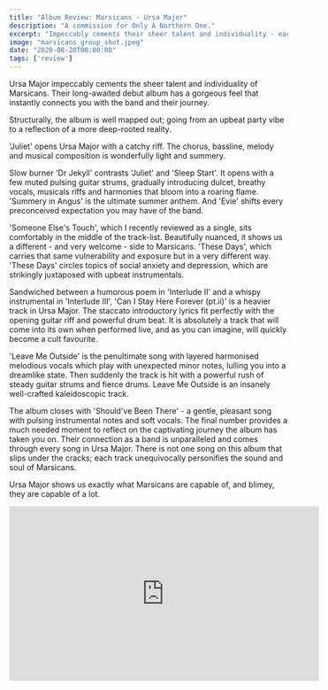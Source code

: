 ```yaml
---
title: "Album Review: Marsicans - Ursa Major"
description: "A commission for Only A Northern One."
excerpt: "Impeccably cements their sheer talent and individuality - each track unequivocally captures the sound and soul of the band."
image: "marsicans_group_shot.jpeg"
date: "2020-08-20T00:00:00"
tags: ['review']
---
```


Ursa Major impeccably cements the sheer talent and individuality of Marsicans. Their long-awaited debut album has a gorgeous feel that instantly connects you with the band and their journey. 

Structurally, the album is well mapped out; going from an upbeat party vibe to a reflection of a more deep-rooted reality. 

'Juliet' opens Ursa Major with a catchy riff. The chorus, bassline, melody and musical composition is wonderfully light and summery.

Slow burner 'Dr Jekyll' contrasts 'Juliet' and 'Sleep Start'. It opens with a few muted pulsing guitar strums, gradually introducing dulcet, breathy vocals, musicals riffs and harmonies that bloom into a roaring flame. 'Summery in Angus' is the ultimate summer anthem. And 'Evie' shifts every preconceived expectation you may have of the band. 

'Someone Else's Touch', which I recently reviewed as a single, sits comfortably in the middle of the track-list. Beautifully nuanced, it shows us a different - and very welcome - side to Marsicans. 'These Days', which carries that same vulnerability and exposure but in a very different way. 'These Days' circles topics of social anxiety and depression, which are strikingly juxtaposed with upbeat instrumentals.

Sandwiched between a humorous poem in 'Interlude II' and a whispy instrumental in 'Interlude III', 'Can I Stay Here Forever (pt.ii)' is a heavier track in Ursa Major. The staccato introductory lyrics fit perfectly with the opening guitar riff and powerful drum beat. It is absolutely a track that will come into its own when performed live, and as you can imagine, will quickly become a cult favourite. 

'Leave Me Outside' is the penultimate song with layered harmonised melodious vocals which play with unexpected minor notes, lulling you into a dreamlike state. Then suddenly the track is hit with a powerful rush of steady guitar strums and fierce drums. Leave Me Outside is an insanely well-crafted kaleidoscopic track.

The album closes with 'Should've Been There' - a gentle, pleasant song with pulsing instrumental notes and soft vocals. The final number provides a much needed moment to reflect on the captivating journey the album has taken you on. Their connection as a band is unparalleled and comes through every song in Ursa Major. There is not one song on this album that slips under the cracks; each track unequivocally personifies the sound and soul of Marsicans. 

Ursa Major shows us exactly what Marsicans are capable of, and blimey, they are capable of a lot. 



<iframe width="560" height="315" src="https://www.youtube.com/embed/l74LhHgYPrc" frameborder="0" allow="accelerometer; autoplay; encrypted-media; gyroscope; picture-in-picture" allowfullscreen></iframe>
